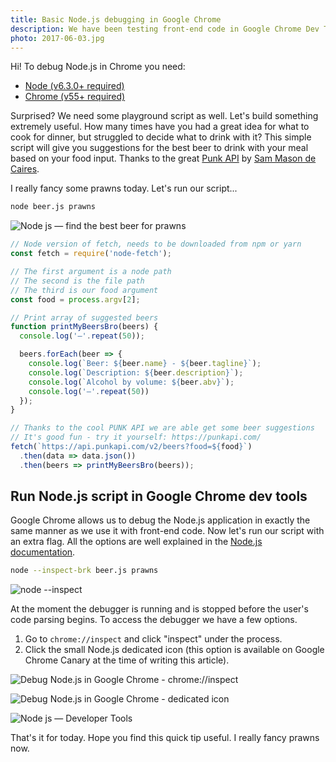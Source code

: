 ```yaml
---
title: Basic Node.js debugging in Google Chrome
description: We have been testing front-end code in Google Chrome Dev Tools for quite a while. How about testing Node.js code in exactly the same way?
photo: 2017-06-03.jpg
---
```


Hi! To debug Node.js in Chrome you need:

- [Node (v6.3.0+ required)](https://nodejs.org/)
- [Chrome (v55+ required)](https://www.google.com/chrome/)

Surprised? We need some playground script as well. Let's build something extremely useful. How many times have you had a great idea for what to cook for dinner, but struggled to decide what to drink with it? This simple script will give you suggestions for the best beer to drink with your meal based on your food input. Thanks to the great [Punk API](https://punkapi.com/) by [Sam Mason de Caires](https://twitter.com/samjbmason).

I really fancy some prawns today. Let's run our script...

```bash
node beer.js prawns
```

![Node js — find the best beer for prawns](/photos/2017-06-03-1.gif)

```js
// Node version of fetch, needs to be downloaded from npm or yarn
const fetch = require('node-fetch');

// The first argument is a node path
// The second is the file path
// The third is our food argument
const food = process.argv[2];

// Print array of suggested beers
function printMyBeersBro(beers) {
  console.log('—'.repeat(50));

  beers.forEach(beer => {
    console.log(`Beer: ${beer.name} - ${beer.tagline}`);
    console.log(`Description: ${beer.description}`);
    console.log(`Alcohol by volume: ${beer.abv}`);
    console.log('—'.repeat(50))
  });
}

// Thanks to the cool PUNK API we are able get some beer suggestions
// It's good fun - try it yourself: https://punkapi.com/
fetch(`https://api.punkapi.com/v2/beers?food=${food}`)
  .then(data => data.json())
  .then(beers => printMyBeersBro(beers));
```

## Run Node.js script in Google Chrome dev tools

Google Chrome allows us to debug the Node.js application in exactly the same manner as we use it with front-end code. Now let's run our script with an extra flag. All the options are well explained in the [Node.js documentation](https://nodejs.org/en/docs/inspector/#command-line-options).

```bash
node --inspect-brk beer.js prawns
```

![node --inspect](/photos/2017-06-03-2.jpg)

At the moment the debugger is running and is stopped before the user's code parsing begins. To access the debugger we have a few options.

1. Go to `chrome://inspect` and click "inspect" under the process.
2. Click the small Node.js dedicated icon (this option is available on Google Chrome Canary at the time of writing this article).

![Debug Node.js in Google Chrome - chrome://inspect](/photos/2017-06-03-3.jpg)

![Debug Node.js in Google Chrome - dedicated icon](/photos/2017-06-03-4.jpg)

![Node js — Developer Tools](/photos/2017-06-03-5.jpg)

That's it for today. Hope you find this quick tip useful. I really fancy prawns now.
